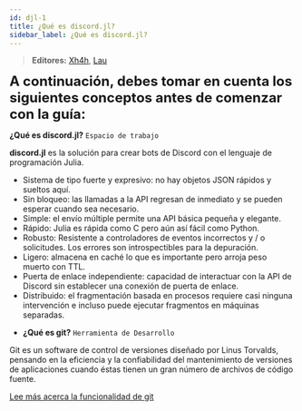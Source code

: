 ```yaml
---
id: djl-1
title: ¿Qué es discord.jl? 
sidebar_label: ¿Qué es discord.jl?  
---
```


> **<i class="fas fa-users"></i> Editores:** [Xh4h](https://github.com/Xh4h), [Lau](https://github.com/Lauuu)

<font size="5"> **A continuación, debes tomar en cuenta los siguientes conceptos antes de comenzar con la guía:** </font>

**¿Qué es discord.jl?** `Espacio de trabajo`

**discord.jl** es la solución para crear bots de Discord con el lenguaje de programación Julia.

- Sistema de tipo fuerte y expresivo: no hay objetos JSON rápidos y sueltos aquí.
- Sin bloqueo: las llamadas a la API regresan de inmediato y se pueden esperar cuando sea necesario.
- Simple: el envío múltiple permite una API básica pequeña y elegante.
- Rápido: Julia es rápida como C pero aún así fácil como Python.
- Robusto: Resistente a controladores de eventos incorrectos y / o solicitudes. Los errores son introspectibles para la depuración.
- Ligero: almacena en caché lo que es importante pero arroja peso muerto con TTL.
- Puerta de enlace independiente: capacidad de interactuar con la API de Discord sin establecer una conexión de puerta de enlace.
- Distribuido: el fragmentación basada en procesos requiere casi ninguna intervención e incluso puede ejecutar fragmentos en máquinas separadas.

* **¿Qué es git?** `Herramienta de Desarrollo`

Git es un software de control de versiones diseñado por Linus Torvalds, pensando en la eficiencia y la confiabilidad del mantenimiento de versiones de aplicaciones cuando éstas tienen un gran número de archivos de código fuente.

[Lee más acerca la funcionalidad de git](https://git-scm.com/book/es/v1/Empezando-Fundamentos-de-Git)

